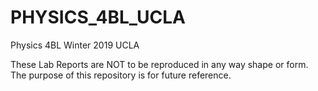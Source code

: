 # PHYSICS_4BL_UCLA

Physics 4BL Winter 2019 UCLA

These Lab Reports are NOT to be reproduced in any way shape or form. The purpose of this repository is for future reference.
